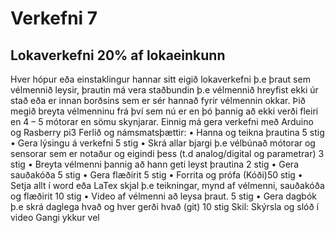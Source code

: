 # Verkefni 7 
## Lokaverkefni 20% af lokaeinkunn
Hver hópur eða einstaklingur hannar sitt eigið lokaverkefni þ.e þraut sem vélmennið leysir, þrautin má vera staðbundin  þ.e vélmennið hreyfist ekki úr stað eða er innan borðsins sem er sér hannað fyrir vélmennin okkar.  Þið megið  breyta vélmenninu frá því sem nú er en þó þannig að ekki verði fleiri en 4 – 5 mótorar en sömu skynjarar. Einnig má gera verkefni með Arduino og Rasberry pi3
Ferlið og námsmatsþættir:
•	Hanna og teikna þrautina 5 stig
•	Gera lýsingu á verkefni 5 stig
•	Skrá allar bjargi þ.e vélbúnað mótorar og sensorar sem er notaður  og eigindi þess (t.d analog/digital og parametrar) 3 stig
•	Breyta vélmenni þannig að hann geti leyst þrautina 2 stig
•	Gera sauðakóða 5 stig
•	Gera flæðirit 5 stig
•	Forrita og prófa (Kóði)50 stig
•	Setja  allt í word eða LaTex skjal þ.e teikningar, mynd af vélmenni, sauðakóða og flæðirit 10 stig
•	Video af vélmenni að leysa þraut. 5 stig
•	Gera dagbók þ.e skrá daglega hvað og hver gerði hvað (git) 10 stig
Skil: Skýrsla og slóð í video
Gangi ykkur vel
